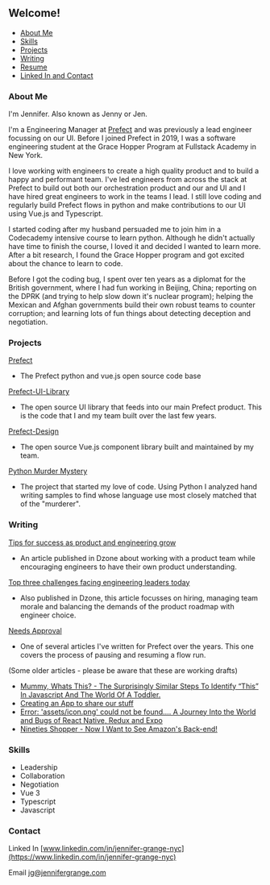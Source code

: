 ## Welcome!
- [About Me](#about-Me)
- [Skills](#skills)
- [Projects](#projects)
- [Writing](#writing)
- [Resume](Jennifer_Grange.pdf)
- [Linked In and Contact](#contact)

### About Me

I'm Jennifer.  Also known as Jenny or Jen.

I'm a Engineering Manager at [Prefect](https://www.prefect.io/) and was previously a lead engineer focussing on our UI.  Before I joined Prefect in 2019, I was a software engineering student at the Grace Hopper Program at Fullstack Academy in New York.  

I love working with engineers to create a high quality product and to build a happy and performant team. I've led engineers from across the stack at Prefect to build out both our orchestration product and our and UI and I have hired great engineers to work in the teams I lead. I still love coding and regularly build Prefect flows in python and make contributions to our UI using Vue.js and Typescript. 

I started coding after my husband persuaded me to join him in a Codecademy intensive course to learn python. Although he didn't actually have time to finish the course, I loved it and decided I wanted to learn more. After a bit research, I found the Grace Hopper program and got excited about the chance to learn to code. 

Before I got the coding bug, I spent over ten years as a diplomat for the British government, where I had fun working in Beijing, China; reporting on the DPRK (and trying to help slow down it's nuclear program); helping the Mexican and Afghan governments build their own robust teams to counter corruption; and learning lots of fun things about detecting deception and negotiation. 


### Projects

[Prefect](https://github.com/PrefectHQ/prefect)

- The Prefect python and vue.js open source code base

[Prefect-UI-Library](https://github.com/PrefectHQ/prefect-ui-library)

- The open source UI library that feeds into our main Prefect product.  This is the code that I and my team built over the last few years. 

[Prefect-Design](https://github.com/PrefectHQ/prefect-design)

- The open source Vue.js component library built and maintained by my team. 

[Python Murder Mystery](https://github.com/zhen0/PythonProjects)

- The project that started my love of code. Using Python I analyzed hand writing samples to find whose language use most closely matched that of the "murderer".

### Writing
[Tips for success as product and engineering grow](https://dzone.com/articles/3-tips-for-success-as-product-and-engineering-grow)

- An article published in Dzone about working with a product team while encouraging engineers to have their own product understanding.

[Top three challenges facing engineering leaders today](https://dzone.com/articles/the-top-3-challenges-facing-engineering-leaders-to)

- Also published in Dzone, this article focusses on hiring, managing team morale and balancing the demands of the product roadmap with engineer choice. 

[Needs Approval](https://medium.com/the-prefect-blog/needs-approval-184f2512a3cf)

- One of several articles I've written for Prefect over the years.  This one covers the process of pausing and resuming a flow run. 

(Some older articles - please be aware that these are working drafts)
 - [Mummy, Whats This? - The Surprisingly Similar Steps To Identify “This” In Javascript And The World Of A Toddler.](whats-this.md)
 - [Creating an App to share our stuff](share.md)
 - [Error: 'assets/icon.png' could not be found…. A Journey Into the World and Bugs of React Native, Redux and Expo ](expo.md) 
- [Nineties Shopper - Now I Want to See Amazon's Back-end!](Nineties.md)

### Skills

- Leadership
- Collaboration
- Negotiation
- Vue 3
- Typescript
- Javascript

### Contact

Linked In [www.linkedin.com/in/jennifer-grange-nyc](https://www.linkedin.com/in/jennifer-grange-nyc)

Email <jg@jennifergrange.com>
